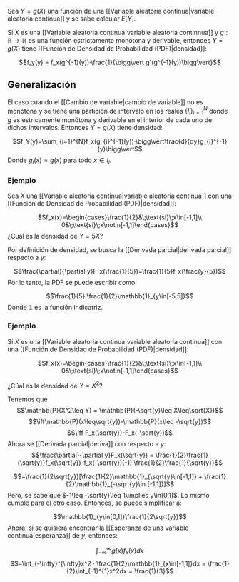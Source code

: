 
Sea $Y=g(X)$ una función de una [[Variable aleatoria continua|variable aleatoria continua]] y se sabe calcular $E[Y]$. 

Si $X$ es una [[Variable aleatoria continua|variable aleatoria continnua]] y $g:\mathbb{R}\rightarrow\mathbb{R}$ es una función estrictamente monótona y derivable, entonces $Y=g(X)$ tiene [[Función de Densidad de Probabilidad (PDF)|densidad]]: 

$$f_y(y) = f_x(g^{-1}(y))·\frac{1}{\bigg\vert g'(g^{-1}(y))\bigg\vert}$$

## Generalización 

El caso cuando el [[Cambio de variable|cambio de variable]] no es monótona y se tiene una partición de intervalo en los reales $\lbrace I_i\rbrace_{i=1}^{N}$ donde $g$ es estricamente monótona y derivable en el interior de cada uno de dichos intervalos. Entonces $Y = g(X)$ tiene densidad: 

$$f_Y(y)=\sum_{i=1}^{N}f_x(g_{i}^{-1}(y))·\bigg\vert\frac{d}{dy}g_{i}^{-1}(y)\bigg\vert$$ 
Donde $g_i(x) = g(x)$ para todo $x\in I_i$. 


### Ejemplo 

Sea $X$ una [[Variable aleatoria continua|variable aleatoria continua]] con una [[Función de Densidad de Probabilidad (PDF)|densidad]]: 

$$f_x(x)=\begin{cases}\frac{1}{2}&\;\text{si}\;x\in[-1,1]\\
0&\;\text{si}\;x\notin[-1,1]\end{cases}$$ 
¿Cuál es la densidad de $Y=5X$? 

Por definición de densidad, se busca la [[Derivada parcial|derivada parcial]] respecto a $y$: 

$$\frac{\partial}{\partial y}F_x(\frac{1}{5})=\frac{1}{5}f_x(\frac{y}{5})$$ 
Por lo tanto, la PDF se puede escribir como: 

$$\frac{1}{5}·\frac{1}{2}\mathbb{1}_{y\in[-5,5]}$$ 
Donde $\mathbb{1}$ es la función indicatriz. 

### Ejemplo 

Si $X$ es una [[Variable aleatoria continua|variable aleatoria continua]] con una [[Función de Densidad de Probabilidad (PDF)|densidad]]: 


$$f_x(x)=\begin{cases}\frac{1}{2}&\;\text{si}\;x\in[-1,1]\\
0&\;\text{si}\;x\notin[-1,1]\end{cases}$$

¿Cúal es la densidad de $Y=X^2$? 

Tenemos que $$\mathbb{P}(X^2\leq Y) = \mathbb{P}(-\sqrt{y}\leq X\leq\sqrt{X})$$ $$\iff\mathbb{P}(x\leq\sqrt{y})-\mathbb{P}(x\leq -\sqrt{y})$$ $$\iff F_x(\sqrt{y})-F_x(-\sqrt{y})$$ 
Ahora se [[Derivada parcial|deriva]] con respecto a $y$: 
 $$\frac{\partial}{\partial y}F_x(\sqrt{y}) = \frac{1}{2}\frac{1}{\sqrt{y}}f_x(\sqrt{y})-f_x(-\sqrt{y})(-1)·\frac{1}{2}\frac{1}{\sqrt{y}}$$


$$=\frac{1}{2\sqrt{y}}[\frac{1}{2}\mathbb{1}_{\sqrt{y}\in[-1,1]} + \frac{1}{2}\mathbb{1}_{-\sqrt{y}\in [-1,1]}]$$ 
Pero, se sabe que $-1\leq -\sqrt{y}\leq 1\implies y\in[0,1]$. Lo mismo cumple para el otro caso. Entonces, se puede simplificar a: 

$$\mathbb{1}_{y\in[0,1]}\frac{1}{2\sqrt{y}}$$ 
Ahora, si se quisiera encontrar la [[Esperanza de una variable continua|esperanza]] de $y$, entonces: 

$$\int_{-\infty}^{\infty}g(x)f_x(x)dx$$ $$=\int_{-\infty}^{\infty}x^2 · \frac{1}{2}\mathbb{1}_{x\in[-1,1]}dx = \frac{1}{2}\int_{-1}^{1}x^2dx = \frac{1}{3}$$  